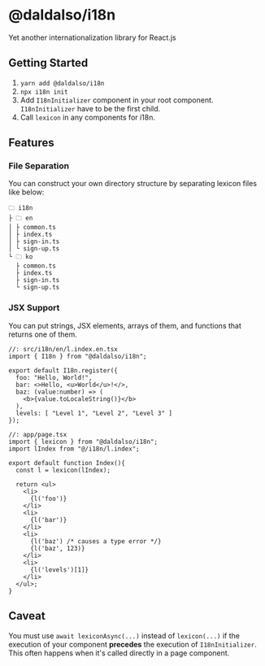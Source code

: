 # @daldalso/i18n
Yet another internationalization library for React.js

## Getting Started
1. `yarn add @daldalso/i18n`
2. `npx i18n init`
3. Add `I18nInitializer` component in your root component. `I18nInitializer` have to be the first child.
4. Call `lexicon` in any components for i18n.

## Features
### File Separation
You can construct your own directory structure by separating lexicon files like below:
```
🗀 i18n
├ 🗀 en
│ ├ common.ts
│ ├ index.ts
│ ├ sign-in.ts
│ └ sign-up.ts
└ 🗀 ko
  ├ common.ts
  ├ index.ts
  ├ sign-in.ts
  └ sign-up.ts
```

### JSX Support
You can put strings, JSX elements, arrays of them, and functions that returns one of them.
```tsx
//: src/i18n/en/l.index.en.tsx
import { I18n } from "@daldalso/i18n";

export default I18n.register({
  foo: "Hello, World!",
  bar: <>Hello, <u>World</u>!</>,
  baz: (value:number) => (
    <b>{value.toLocaleString()}</b>
  ),
  levels: [ "Level 1", "Level 2", "Level 3" ]
});
```

```tsx
//: app/page.tsx
import { lexicon } from "@daldalso/i18n";
import lIndex from "@/i18n/l.index";

export default function Index(){
  const l = lexicon(lIndex);

  return <ul>
    <li>
      {l('foo')}
    </li>
    <li>
      {l('bar')}
    </li>
    <li>
      {l('baz') /* causes a type error */}
      {l('baz', 123)}
    </li>
    <li>
      {l('levels')[1]}
    </li>
  </ul>;
}
```

## Caveat
You must use `await lexiconAsync(...)` instead of `lexicon(...)` if the execution of your component __precedes__ the execution of `I18nInitializer`.
This often happens when it's called directly in a page component.